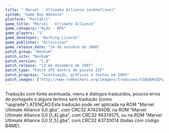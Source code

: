 ```yaml
---
title: " Marvel - Ultimate Alliance (eskhotline)"
system: "Game Boy Advance"
platform: "Portátil"
game_title: "Marvel - Ultimate Alliance"
game_category: "Ação - RPG"
game_players: "1"
game_developer: "Barking Lizards"
game_publisher: "Activision"
game_release_date: "24 de outubro de 2006"
patch_group: "Nenhum"
patch_site: "Nenhum"
patch_version: "1.0"
patch_release: "13 de dezembro de 2007"
patch_type: "Patch IPS dentro de pacote ZIP"
patch_progress: "acentuação, gráficos e textos em 100%"
patch_images: ["http://www.romhackers.org/imagens/traducoes/%5BGBA%5D%20Marvel%20-%20Ultimate%20Alliance%20-%20eskhotline%20-%201.png","http://www.romhackers.org/imagens/traducoes/%5BGBA%5D%20Marvel%20-%20Ultimate%20Alliance%20-%20eskhotline%20-%202.png","http://www.romhackers.org/imagens/traducoes/%5BGBA%5D%20Marvel%20-%20Ultimate%20Alliance%20-%20eskhotline%20-%203.png"]
---
```

Tradução com fonte acentuada, menu e diálogos traduzidos, poucos erros de português e alguns termos sem tradução (como "upgrade").ATENÇÃO:Esta tradução pode ser aplicada na ROM "Marvel Ultimate Alliance (U).gba", com CRC32 A74294DB, na ROM "Marvel Ultimate Alliance (U) [f_4].gba", com CRC32 96374575, ou na ROM "Marvel Ultimate Alliance (U) [f_5].gba", com CRC32 A3720014 (todas com código B4ME).
